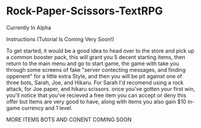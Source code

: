 # Rock-Paper-Scissors-TextRPG
Currently In Alpha

Instructions (Tutorial Is Coming Very Soon!)

To get started, it would be a good idea to head over to the store and pick up a common booster pack, this will grant you 5 decent starting items, then return to the main menu and go to start game, the game with take you through some screens of fake "server contecting messages, and finding oppenent" for a little extra Style, and then you will be pit against one of three bots, Sarah, Joe, and Hikaru. For Sarah I'd recomend using a rock attack, for Joe paper, and hikaru scissors. once you've gotten your first win, you'll notice that you've recieved a free item you can accept or deny this offer but Items are very good to have, along with items you also gain $10 in-game currency and 1 level.

MORE ITEMS BOTS AND CONENT COMING SOON
